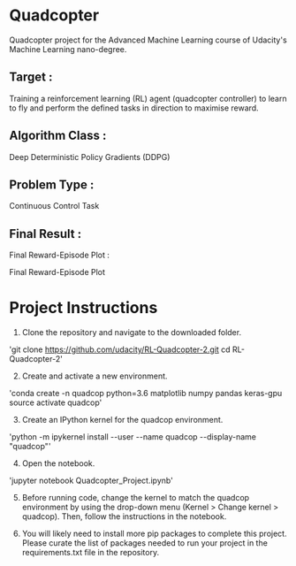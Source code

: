 # Quadcopter
Quadcopter project for the Advanced Machine Learning course of Udacity's Machine Learning nano-degree.

## Target :
Training a reinforcement learning (RL) agent (quadcopter controller) to learn to fly and perform the defined tasks in direction to maximise reward.

## Algorithm Class :
Deep Deterministic Policy Gradients (DDPG)

## Problem Type :
Continuous Control Task

## Final Result :
Final Reward-Episode Plot :

Final Reward-Episode Plot

# Project Instructions
1. Clone the repository and navigate to the downloaded folder.

'git clone https://github.com/udacity/RL-Quadcopter-2.git
cd RL-Quadcopter-2'

2. Create and activate a new environment.

'conda create -n quadcop python=3.6 matplotlib numpy pandas keras-gpu
source activate quadcop'

3. Create an IPython kernel for the quadcop environment.

'python -m ipykernel install --user --name quadcop --display-name "quadcop"'

4. Open the notebook.

'jupyter notebook Quadcopter_Project.ipynb'

5. Before running code, change the kernel to match the quadcop environment by using the drop-down menu (Kernel > Change kernel > quadcop). Then, follow the instructions in the notebook.

6. You will likely need to install more pip packages to complete this project. Please curate the list of packages needed to run your project in the requirements.txt file in the repository.
